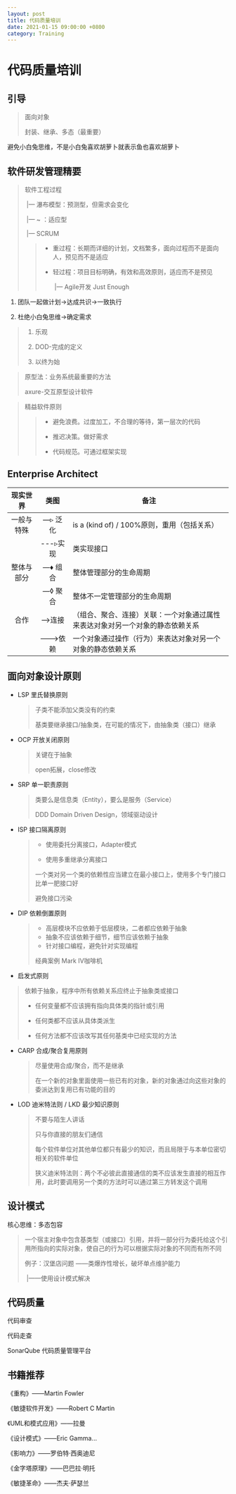 ```yaml
---
layout: post
title: 代码质量培训
date: 2021-01-15 09:00:00 +0800
category: Training
---
```


# 代码质量培训

## 引导

> 面向对象
>
> 封装、继承、多态（最重要）

避免小白兔思维，不是小白兔喜欢胡萝卜就表示鱼也喜欢胡萝卜

## 软件研发管理精要

> 软件工程过程
>
> ​	|— 瀑布模型：预测型，但需求会变化
>
> ​	|— ~ ：适应型
>
> ​			|— SCRUM
>
> > - 重过程：长期而详细的计划，文档繁多，面向过程而不是面向人，预见而不是适应
> >
> > - 轻过程：项目目标明确，有效和高效原则，适应而不是预见
> >
> >   ​	|— Agile开发 Just Enough

1. 团队一起做计划->达成共识->一致执行

2. 杜绝小白兔思维->确定需求

>1. 乐观
>
>2. DOD-完成的定义
>
>3. 以终为始

> 原型法：业务系统最重要的方法
>
> axure-交互原型设计软件

> 精益软件原则
>
> > - 避免浪费。过度加工，不合理的等待，第一层次的代码
> >
> > - 推迟决策。做好需求
> >
> > - 代码规范。可通过框架实现

## Enterprise Architect

|  现实世界  |   类图   | 备注                                                         |
| :--------: | :------: | ------------------------------------------------------------ |
| 一般与特殊 | —▹ 泛化  | is a (kind of) / 100%原则，重用（包括关系）                  |
|            | ---▹实现 | 类实现接口                                                   |
| 整体与部分 | —♦ 组合  | 整体管理部分的生命周期                                       |
|            | —◊ 聚合  | 整体不一定管理部分的生命周期                                 |
|    合作    |  —>连接  | （组合、聚合、连接）关联：一个对象通过属性来表达对象对另一个对象的静态依赖关系 |
|            | --->依赖 | 一个对象通过操作（行为）来表达对象对另一个对象的静态依赖关系 |

## 面向对象设计原则

- LSP 里氏替换原则

  > 子类不能添加父类没有的约束
  >
  > 基类要继承接口/抽象类，在可能的情况下，由抽象类（接口）继承

- OCP 开放关闭原则

  > 关键在于抽象
  >
  > open拓展，close修改

- SRP 单一职责原则

  > 类要么是信息类（Entity），要么是服务（Service）
  >
  > DDD Domain Driven Design，领域驱动设计

- ISP 接口隔离原则

  > - 使用委托分离接口，Adapter模式
  >
  > - 使用多重继承分离接口
  >
  > 一个类对另一个类的依赖性应当建立在最小接口上，使用多个专门接口比单一肥接口好
  >
  > 避免接口污染

- DIP 依赖倒置原则

  > - 高层模块不应依赖于低层模块，二者都应依赖于抽象
  > - 抽象不应该依赖于细节，细节应该依赖于抽象
  > - 针对接口编程，避免针对实现编程
  > 
  > 经典案例 Mark IV咖啡机

-   启发式原则
  
  > 依赖于抽象，程序中所有依赖关系应终止于抽象类或接口
  >
  > - 任何变量都不应该拥有指向具体类的指针或引用
  >
  > - 任何类都不应该从具体类派生
  >
  > - 任何方法都不应该改写其任何基类中已经实现的方法

- CARP 合成/聚合复用原则

  > 尽量使用合成/聚合，而不是继承
  >
  > 在一个新的对象里面使用一些已有的对象，新的对象通过向这些对象的委派达到复用已有功能的目的

- LOD 迪米特法则 / LKD 最少知识原则

  > 不要与陌生人讲话
  >
  > 只与你直接的朋友们通信
  >
  > 每个软件单位对其他单位都只有最少的知识，而且局限于与本单位密切相关的软件单位
  >
  > 狭义迪米特法则：两个不必彼此直接通信的类不应该发生直接的相互作用，此时要调用另一个类的方法时可以通过第三方转发这个调用

## 设计模式

核心思维：多态包容

> 一个宿主对象中包含基类型（或接口）引用，并将一部分行为委托给这个引用所指向的实际对象，使自己的行为可以根据实际对象的不同而有所不同
>
> 例子：汉堡店问题 ——类爆炸性增长，破坏单点维护能力
>
> ​							 |——使用设计模式解决

## 代码质量

代码审查

代码走查

SonarQube 代码质量管理平台

## 书籍推荐

《重构》——Martin Fowler

《敏捷软件开发》——Robert C Martin

《UML和模式应用》——拉曼

《设计模式》——Eric Gamma...

《影响力》——罗伯特·西奥迪尼

《金字塔原理》——巴巴拉·明托

《敏捷革命》——杰夫·萨瑟兰